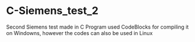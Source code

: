 # C-Siemens_test_2
Second Siemens test made in C 
Program used CodeBlocks for compiling it on Windowns, however the codes can also be used in Linux
